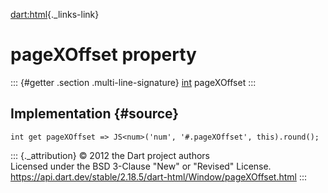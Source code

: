 [dart:html](../../dart-html/dart-html-library){._links-link}

pageXOffset property
====================

::: {#getter .section .multi-line-signature}
[int](../../dart-core/int-class) pageXOffset
:::

Implementation {#source}
--------------

``` {.language-dart data-language="dart"}
int get pageXOffset => JS<num>('num', '#.pageXOffset', this).round();
```

::: {._attribution}
© 2012 the Dart project authors\
Licensed under the BSD 3-Clause \"New\" or \"Revised\" License.\
<https://api.dart.dev/stable/2.18.5/dart-html/Window/pageXOffset.html>
:::
